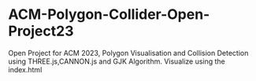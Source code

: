 # ACM-Polygon-Collider-Open-Project23
Open Project for ACM 2023, Polygon Visualisation and Collision Detection using THREE.js,CANNON.js and GJK Algorithm. 
Visualize using the index.html 
